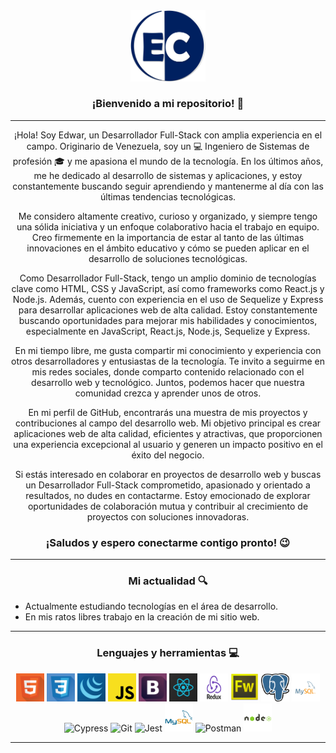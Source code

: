 <div align="center">
  <img src="https://raw.githubusercontent.com/edcastillob/Countries-ProyectoIndividual/main/client/src/assets/ec.png" width="120">

  <h3 align="center">¡Bienvenido a mi repositorio! 👋</h3>
  <hr />
  <p align="center">¡Hola! Soy Edwar, un Desarrollador Full-Stack con amplia experiencia en el campo. Originario de Venezuela, soy un 💻 Ingeniero de Sistemas de profesión 🎓 y me apasiona el mundo de la tecnología. En los últimos años, me he dedicado al desarrollo de sistemas y aplicaciones, y estoy constantemente buscando seguir aprendiendo y mantenerme al día con las últimas tendencias tecnológicas.</p>

  <p align="center">Me considero altamente creativo, curioso y organizado, y siempre tengo una sólida iniciativa y un enfoque colaborativo hacia el trabajo en equipo. Creo firmemente en la importancia de estar al tanto de las últimas innovaciones en el ámbito educativo y cómo se pueden aplicar en el desarrollo de soluciones tecnológicas.</p>

  <p align="center">Como Desarrollador Full-Stack, tengo un amplio dominio de tecnologías clave como HTML, CSS y JavaScript, así como frameworks como React.js y Node.js. Además, cuento con experiencia en el uso de Sequelize y Express para desarrollar aplicaciones web de alta calidad. Estoy constantemente buscando oportunidades para mejorar mis habilidades y conocimientos, especialmente en JavaScript, React.js, Node.js, Sequelize y Express.</p>

  <p align="center">En mi tiempo libre, me gusta compartir mi conocimiento y experiencia con otros desarrolladores y entusiastas de la tecnología. Te invito a seguirme en mis redes sociales, donde comparto contenido relacionado con el desarrollo web y tecnológico. Juntos, podemos hacer que nuestra comunidad crezca y aprender unos de otros.</p>

  <p align="center">En mi perfil de GitHub, encontrarás una muestra de mis proyectos y contribuciones al campo del desarrollo web. Mi objetivo principal es crear aplicaciones web de alta calidad, eficientes y atractivas, que proporcionen una experiencia excepcional al usuario y generen un impacto positivo en el éxito del negocio.</p>

  <p align="center">Si estás interesado en colaborar en proyectos de desarrollo web y buscas un Desarrollador Full-Stack comprometido, apasionado y orientado a resultados, no dudes en contactarme. Estoy emocionado de explorar oportunidades de colaboración mutua y contribuir al crecimiento de proyectos con soluciones innovadoras.</p>

  <h3 align="center">¡Saludos y espero conectarme contigo pronto! 😉</h3>
</div>

<hr />

<h3 align="center">Mi actualidad 🔍</h3>
<ul>
  <li>Actualmente estudiando tecnologías en el área de desarrollo.</li>
  <li>En mis ratos libres trabajo en la creación de mi sitio web.</li>
</ul>
<hr />
<h3 align="center">Lenguajes y herramientas 💻</h3>
<div align="center">
  <img title="Html" width="45" height="45" src="https://raw.githubusercontent.com/edcastillob/My_Firts_Portafolio/0be69f5962cc338cbb2cc67d4fd7e0172ae68baf/assets/icons/html.svg" alt="html">
  <img title="Css" width="45" height="45" src="https://raw.githubusercontent.com/edcastillob/My_Firts_Portafolio/0be69f5962cc338cbb2cc67d4fd7e0172ae68baf/assets/icons/css.svg" alt="css">
  <img title="JQuery" width="45" height="45" src="https://raw.githubusercontent.com/edcastillob/My_Firts_Portafolio/0be69f5962cc338cbb2cc67d4fd7e0172ae68baf/assets/icons/jquery.svg" alt="jquery">
  <img title="JavaScript" width="45" height="45" src="https://raw.githubusercontent.com/edcastillob/My_Firts_Portafolio/0be69f5962cc338cbb2cc67d4fd7e0172ae68baf/assets/icons/Javascript.png" alt="javascript">
 
  <img title="Bootstrap" width="45" height="45" src="https://raw.githubusercontent.com/edcastillob/My_Firts_Portafolio/0be69f5962cc338cbb2cc67d4fd7e0172ae68baf/assets/icons/bootstrap.svg" alt="bootstrap">
  <img title="React" width="45" height="45" src="https://raw.githubusercontent.com/edcastillob/My_Firts_Portafolio/0be69f5962cc338cbb2cc67d4fd7e0172ae68baf/assets/icons/react.svg" alt="react">
  <img title="Redux" width="45" height="45" src="https://raw.githubusercontent.com/edcastillob/My_Firts_Portafolio/0be69f5962cc338cbb2cc67d4fd7e0172ae68baf/assets/icons/Redux.png" alt="redux">
  <img title="Fireworks" width="45" height="45" src="https://raw.githubusercontent.com/edcastillob/My_Firts_Portafolio/0be69f5962cc338cbb2cc67d4fd7e0172ae68baf/assets/icons/fireworks.png" alt="fireworks">
  <img title="Postgresql" width="45" height="45" src="https://raw.githubusercontent.com/edcastillob/My_Firts_Portafolio/0be69f5962cc338cbb2cc67d4fd7e0172ae68baf/assets/icons/Postgresql.png" alt="Postgresql">
  <img title="Mysql" width="45" height="45" src="https://raw.githubusercontent.com/edcastillob/My_Firts_Portafolio/0be69f5962cc338cbb2cc67d4fd7e0172ae68baf/assets/icons/mysql.svg" alt="mysql">
<img title="Cypress" width="45" height="45" src="https://raw.githubusercontent.com/simple-icons/simple-icons/6e46ec1fc23b60c8fd0d2f2ff46db82e16dbd75f/icons/cypress.svg" alt="Cypress">
<img title="Git" width="45" height="45" src="https://www.vectorlogo.zone/logos/git-scm/git-scm-icon.svg" alt="Git">
<img title="Jest" width="45" height="45" src="https://www.vectorlogo.zone/logos/jestjsio/jestjsio-icon.svg" alt="Jest">

<img title="MySql" width="45" height="45" src="https://raw.githubusercontent.com/devicons/devicon/master/icons/mysql/mysql-original-wordmark.svg" alt="MySql">
<img title="Postman" width="45" height="45" src="https://www.vectorlogo.zone/logos/getpostman/getpostman-icon.svg" alt="Postman">
<img title="NodeJs" width="45" height="45" src="https://raw.githubusercontent.com/devicons/devicon/master/icons/nodejs/nodejs-original-wordmark.svg" alt="NodeJs">
  
</div>

-----

  
